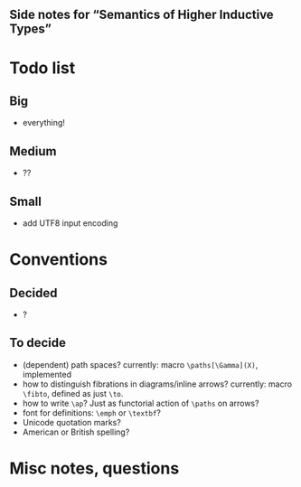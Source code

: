 Side notes for “Semantics of Higher Inductive Types” 
----

# Todo list #

## Big

- everything!

## Medium

- ??

## Small

- add UTF8 input encoding

# Conventions #

## Decided

- ?

## To decide

- (dependent) path spaces?  currently: macro `\paths[\Gamma](X)`, implemented
- how to distinguish fibrations in diagrams/inline arrows?  currently: macro `\fibto`, defined as just `\to`.
- how to write `\ap`?  Just as functorial action of `\paths` on arrows?
- font for definitions: `\emph` or `\textbf`?
- Unicode quotation marks?
- American or British spelling?

# Misc notes, questions
